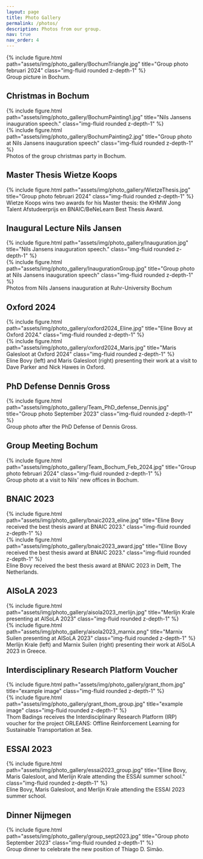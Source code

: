 ```yaml
---
layout: page
title: Photo Gallery
permalink: /photos/
description: Photos from our group.
nav: true
nav_order: 4
---
```


<div class="row">
    <div class="col-sm mt-3 mt-md-0">
        {% include figure.html path="assets/img/photo_gallery/BochumTriangle.jpg" title="Group photo februari 2024" class="img-fluid rounded z-depth-1" %}
    </div>
</div>
<div class="caption">
    Group picture in Bochum.
</div>

## Christmas in Bochum

<div class="row">
    <div class="col-sm mt-3 mt-md-0">
        {% include figure.html path="assets/img/photo_gallery/BochumPainting1.jpg" title="Nils Jansens inauguration speech." class="img-fluid rounded z-depth-1" %}
    </div>
    <div class="col-sm mt-3 mt-md-0">
        {% include figure.html path="assets/img/photo_gallery/BochumPainting2.jpg" title="Group photo at Nils Jansens inauguration speech" class="img-fluid rounded z-depth-1" %}
    </div>
</div>
<div class="caption">
	Photos of the group christmas party in Bochum.
</div>

## Master Thesis Wietze Koops

<div class="row">
    <div class="col-sm mt-3 mt-md-0">
        {% include figure.html path="assets/img/photo_gallery/WietzeThesis.jpg" title="Group photo februari 2024" class="img-fluid rounded z-depth-1" %}
    </div>
</div>
<div class="caption">
    Wietze Koops wins two awards for his Master thesis: the KHMW Jong Talent Afstudeerprijs en BNAIC/BeNeLearn Best Thesis Award.
</div>

## Inaugural Lecture Nils Jansen

<div class="row">
    <div class="col-sm mt-3 mt-md-0">
        {% include figure.html path="assets/img/photo_gallery/Inauguration.jpg" title="Nils Jansens inauguration speech." class="img-fluid rounded z-depth-1" %}
    </div>
    <div class="col-sm mt-3 mt-md-0">
        {% include figure.html path="assets/img/photo_gallery/InaugurationGroup.jpg" title="Group photo at Nils Jansens inauguration speech" class="img-fluid rounded z-depth-1" %}
    </div>
</div>
<div class="caption">
	Photos from Nils Jansens inauguration at Ruhr-University Bochum
</div>

## Oxford 2024

<div class="row">
    <div class="col-sm mt-3 mt-md-0">
        {% include figure.html path="assets/img/photo_gallery/oxford2024_Eline.jpg" title="Eline Bovy at Oxford 2024." class="img-fluid rounded z-depth-1" %}
    </div>
    <div class="col-sm mt-3 mt-md-0">
        {% include figure.html path="assets/img/photo_gallery/oxford2024_Maris.jpg" title="Maris Galesloot at Oxford 2024" class="img-fluid rounded z-depth-1" %}
    </div>
</div>
<div class="caption">
	Eline Bovy (left) and Maris Galesloot (right) presenting their work at a visit to Dave Parker and Nick Hawes in Oxford.
</div>

## PhD Defense Dennis Gross

<div class="row">
    <div class="col-sm mt-3 mt-md-0">
        {% include figure.html path="assets/img/photo_gallery/Team_PhD_defense_Dennis.jpg" title="Group photo September 2023" class="img-fluid rounded z-depth-1" %}
    </div>
</div>
<div class="caption">
Group photo after the PhD Defense of Dennis Gross.
</div>

## Group Meeting Bochum

<div class="row">
    <div class="col-sm mt-3 mt-md-0">
        {% include figure.html path="assets/img/photo_gallery/Team_Bochum_Feb_2024.jpg" title="Group photo februari 2024" class="img-fluid rounded z-depth-1" %}
    </div>
</div>
<div class="caption">
    Group photo at a visit to Nils' new offices in Bochum.
</div>

## BNAIC 2023

<div class="row">
    <div class="col-sm mt-3 mt-md-0">
        {% include figure.html path="assets/img/photo_gallery/bnaic2023_eline.jpg" title="Eline Bovy received the best thesis award at BNAIC 2023." class="img-fluid rounded z-depth-1" %}
    </div>
    <div class="col-sm mt-3 mt-md-0">
        {% include figure.html path="assets/img/photo_gallery/bnaic2023_award.jpg" title="Eline Bovy received the best thesis award at BNAIC 2023." class="img-fluid rounded z-depth-1" %}
    </div>
</div>
<div class="caption">
	Eline Bovy received the best thesis award at BNAIC 2023 in Delft, The Netherlands.
</div>

## AISoLA 2023

<div class="row">
    <div class="col-sm mt-3 mt-md-0">
        {% include figure.html path="assets/img/photo_gallery/aisola2023_merlijn.jpg" title="Merlijn Krale presenting at AISoLA 2023" class="img-fluid rounded z-depth-1" %}
    </div>
    <div class="col-sm mt-3 mt-md-0">
        {% include figure.html path="assets/img/photo_gallery/aisola2023_marnix.png" title="Marnix Suilen presenting at AISoLA 2023" class="img-fluid rounded z-depth-1" %}
    </div>
</div>
<div class="caption">
	Merlijn Krale (left) and Marnix Suilen (right) presenting their work at AISoLA 2023 in Greece.
</div>

## Interdisciplinary Research Platform Voucher

<div class="row">
    <div class="col-sm mt-3 mt-md-0">
        {% include figure.html path="assets/img/photo_gallery/grant_thom.jpg" title="example image" class="img-fluid rounded z-depth-1" %}
    </div>
    <div class="col-sm mt-3 mt-md-0">
        {% include figure.html path="assets/img/photo_gallery/grant_thom_group.jpg" title="example image" class="img-fluid rounded z-depth-1" %}
    </div>
</div>
<div class="caption">
	Thom Badings receives the Interdisciplinary Research Platform (IRP) voucher for the project ORLEANS: Offline Reinforcement Learning for Sustainable Transportation at Sea.
</div>


## ESSAI 2023


<div class="row">
    <div class="col-sm mt-3 mt-md-0">
        {% include figure.html path="assets/img/photo_gallery/essai2023_group.jpg" title="Eline Bovy, Maris Galesloot, and Merlijn Krale attending the ESSAI summer school." class="img-fluid rounded z-depth-1" %}
    </div>
</div>
<div class="caption">
Eline Bovy, Maris Galesloot, and Merlijn Krale attending the ESSAI 2023 summer school.
</div>


## Dinner Nijmegen


<div class="row">
    <div class="col-sm mt-3 mt-md-0">
        {% include figure.html path="assets/img/photo_gallery/group_sept2023.jpg" title="Group photo September 2023" class="img-fluid rounded z-depth-1" %}
    </div>
</div>
<div class="caption">
Group dinner to celebrate the new position of Thiago D. Simão.
</div>